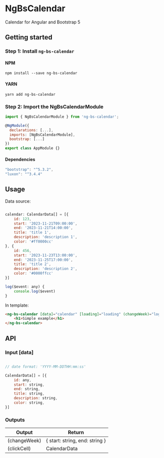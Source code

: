 # NgBsCalendar
Calendar for Angular and Bootstrap 5

## Getting started
### Step 1: Install `ng-bs-calendar`

#### NPM
```shell
npm install --save ng-bs-calendar
```
#### YARN
```shell
yarn add ng-bs-calendar
```
### Step 2: Import the NgBsCalendarModule
```js
import { NgBsCalendarModule } from 'ng-bs-calendar';

@NgModule({
  declarations: [...],
  imports: [NgBsCalendarModule],
  bootstrap: [...]
})
export class AppModule {}
```

#### Dependencies

```js
"bootstrap": "^5.3.2",
"luxon": "^3.4.4"
```

## Usage

Data source:
```js

calendar: CalendarData[] = [{
    id: 123,
    start: '2023-11-21T09:00:00',
    end: '2023-11-21T14:00:00',
    title: 'title 1',
    description: 'description 1',
    color: '#ff0000cc'
}, {
    id: 456,
    start: '2023-11-23T13:00:00',
    end: '2023-11-25T17:00:00',
    title: 'title 2',
    description: 'description 2',
    color: '#0000ffcc'
}]

log($event: any) {
    console.log($event)
}
```

In template:
```html
<ng-bs-calendar [data]="calendar" [loading]="loading" (changeWeek)="log($event)" (clickCell)="log($event)">
    <h1>Simple example</h1>
</ng-bs-calendar>
```


## API
### Input [data]
```js

// date format: 'YYYY-MM-DDTHH:mm:ss'

CalendarData[] = [{
    id: any,
    start: string,
    end: string,
    title: string,
    description: string,
    color: string,
}]
```

### Outputs

| Output        | Return |
| ------------- | ------ |
| (changeWeek)  | { start: string, end: string } |
| (clickCell)   | CalendarData |